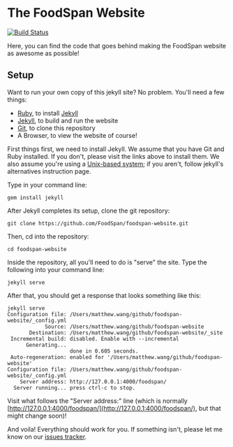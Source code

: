 # The FoodSpan Website

[![Build Status](https://travis-ci.org/FoodSpan/foodspan-website.svg?branch=master)](https://travis-ci.org/FoodSpan/foodspan-website)

Here, you can find the code that goes behind making the FoodSpan website as awesome as possible! 

## Setup

Want to run your own copy of this jekyll site? No problem. You'll need a few things:

* [Ruby](https://www.ruby-lang.org/en/), to install [Jekyll](https://jekyllrb.com)
* [Jekyll](https://jekyllrb.com), to build and run the website
* [Git](https://git-scm.com/), to clone this repository
* A Browser, to view the website of course!

First things first, we need to install Jekyll. We assume that you have Git and Ruby installed. If you don't, please visit the links above to install them. We also assume you're using a [Unix-based system](https://en.wikipedia.org/wiki/Unix); if you aren't, follow jekyll's alternatives instruction page.

Type in your command line:
```
gem install jekyll
```

After Jekyll completes its setup, clone the git repository:
```
git clone https://github.com/FoodSpan/foodspan-website.git
```

Then, cd into the repository:
```
cd foodspan-website
```

Inside the repository, all you'll need to do is "serve" the site. Type the following into your command line:
```
jekyll serve
```

After that, you should get a response that looks something like this:

```
jekyll serve
Configuration file: /Users/matthew.wang/github/foodspan-website/_config.yml
            Source: /Users/matthew.wang/github/foodspan-website
       Destination: /Users/matthew.wang/github/foodspan-website/_site
 Incremental build: disabled. Enable with --incremental
      Generating...
                    done in 0.605 seconds.
 Auto-regeneration: enabled for '/Users/matthew.wang/github/foodspan-website'
Configuration file: /Users/matthew.wang/github/foodspan-website/_config.yml
    Server address: http://127.0.0.1:4000/foodspan/
  Server running... press ctrl-c to stop.

```

Visit what follows the "Server address:" line (which is normally [http://127.0.0.1:4000/foodspan/](http://127.0.0.1:4000/foodspan/), but that might change soon)!

And voila! Everything should work for you. If something isn't, please let me know on our [issues tracker](https://github.com/FoodSpan/foodspan-website/issues).
